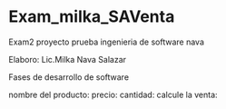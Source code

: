 # Exam_milka_SAVenta
Exam2
proyecto prueba ingenieria de software nava

Elaboro: Lic.Milka Nava Salazar

Fases de desarrollo de software

nombre del producto: 
precio: 
cantidad: 
calcule la venta:
